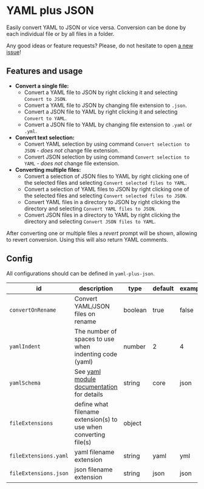 # YAML plus JSON

Easily convert YAML to JSON or vice versa. Conversion can be done by each individual file or by all files in a folder.

Any good ideas or feature requests? Please, do not hesitate to open [a new issue](https://github.com/hilleer/vscode-yaml-plus-json/issues/new)!

## Features and usage

* **Convert a single file:**
	* Convert a YAML file to JSON by right clicking it and selecting `Convert to JSON`.
	* Convert a YAML file to JSON by changing file extension to `.json`.
	* Convert a JSON file to YAML by right clicking it and selecting `Convert to YAML`.
	* Convert a JSON file to YAML by changing file extension to `.yaml` or `.yml`.
* **Convert text selection:**
	* Convert YAML selection by using command `Convert selection to JSON` - _does not_ change file extension.
	* Convert JSON selection by using command `Convert selection to YAML` - _does not_ change file extension.
* **Converting multiple files:**
	* Convert a selection of JSON files to YAML by right clicking one of the selected files and selecting `Convert selected files to YAML`.
	* Convert a selection of YAML files to JSON by right clicking one of the selected files and selecting `Convert selected files to JSON`.
	* Convert YAML files in a directory to JSON by right clicking the directory and selecting `Convert YAML files to JSON`.
	* Convert JSON files in a directory to YAML by right clicking the directory and selecting `Convert JSON files to YAML`.

After converting one or multiple files a _revert_ prompt will be shown, allowing to revert conversion. Using this will also return YAML comments.

## Config

All configurations should can be defined in `yaml-plus-json`.

| id                     | description                                                                                                             | type    | default | example |
|------------------------|-------------------------------------------------------------------------------------------------------------------------|---------|---------|---------|
| `convertOnRename`      | Convert YAML/JSON files on rename                                                                                       | boolean | true    | false   |
| `yamlIndent`           | The number of spaces to use when indenting code (yaml)                                                                  | number  | 2       | 4       |
| `yamlSchema`           | See [yaml module documentation](https://github.com/eemeli/yaml/blob/master/docs/03_options.md#data-schemas) for details | string  | core    | json    |
|  `fileExtensions`      | define what filename extension(s) to use when converting file(s)                                                        | object  |         |         |
|  `fileExtensions.yaml` | yaml filename extension                                                                                                 | string  | yaml    | yml     |
|  `fileExtensions.json` | json filename extension                                                                                                 | string  | json    | json    |
